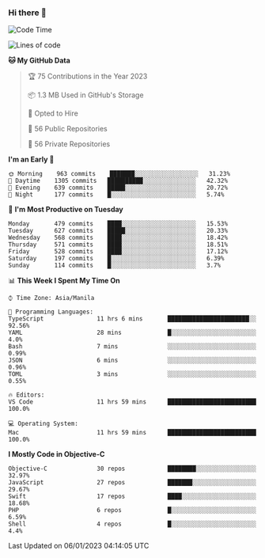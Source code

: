 ### Hi there 👋

<!--START_SECTION:waka-->
![Code Time](http://img.shields.io/badge/Code%20Time-3%2C517%20hrs%2019%20mins-blue)

![Lines of code](https://img.shields.io/badge/From%20Hello%20World%20I%27ve%20Written-2%20Million%20lines%20of%20code-blue)

**🐱 My GitHub Data** 

> 🏆 75 Contributions in the Year 2023
 > 
> 📦 1.3 MB Used in GitHub's Storage 
 > 
> 💼 Opted to Hire
 > 
> 📜 56 Public Repositories 
 > 
> 🔑 56 Private Repositories  
 > 
**I'm an Early 🐤** 

```text
🌞 Morning    963 commits    ███████░░░░░░░░░░░░░░░░░░   31.23% 
🌆 Daytime    1305 commits   ██████████░░░░░░░░░░░░░░░   42.32% 
🌃 Evening    639 commits    █████░░░░░░░░░░░░░░░░░░░░   20.72% 
🌙 Night      177 commits    █░░░░░░░░░░░░░░░░░░░░░░░░   5.74%

```
📅 **I'm Most Productive on Tuesday** 

```text
Monday       479 commits    ████░░░░░░░░░░░░░░░░░░░░░   15.53% 
Tuesday      627 commits    █████░░░░░░░░░░░░░░░░░░░░   20.33% 
Wednesday    568 commits    ████░░░░░░░░░░░░░░░░░░░░░   18.42% 
Thursday     571 commits    ████░░░░░░░░░░░░░░░░░░░░░   18.51% 
Friday       528 commits    ████░░░░░░░░░░░░░░░░░░░░░   17.12% 
Saturday     197 commits    █░░░░░░░░░░░░░░░░░░░░░░░░   6.39% 
Sunday       114 commits    █░░░░░░░░░░░░░░░░░░░░░░░░   3.7%

```


📊 **This Week I Spent My Time On** 

```text
⌚︎ Time Zone: Asia/Manila

💬 Programming Languages: 
TypeScript               11 hrs 6 mins       ███████████████████████░░   92.56% 
YAML                     28 mins             █░░░░░░░░░░░░░░░░░░░░░░░░   4.0% 
Bash                     7 mins              ░░░░░░░░░░░░░░░░░░░░░░░░░   0.99% 
JSON                     6 mins              ░░░░░░░░░░░░░░░░░░░░░░░░░   0.96% 
TOML                     3 mins              ░░░░░░░░░░░░░░░░░░░░░░░░░   0.55%

🔥 Editors: 
VS Code                  11 hrs 59 mins      █████████████████████████   100.0%

💻 Operating System: 
Mac                      11 hrs 59 mins      █████████████████████████   100.0%

```

**I Mostly Code in Objective-C** 

```text
Objective-C              30 repos            ████████░░░░░░░░░░░░░░░░░   32.97% 
JavaScript               27 repos            ███████░░░░░░░░░░░░░░░░░░   29.67% 
Swift                    17 repos            ████░░░░░░░░░░░░░░░░░░░░░   18.68% 
PHP                      6 repos             █░░░░░░░░░░░░░░░░░░░░░░░░   6.59% 
Shell                    4 repos             █░░░░░░░░░░░░░░░░░░░░░░░░   4.4%

```



 Last Updated on 06/01/2023 04:14:05 UTC
<!--END_SECTION:waka-->


<!--
**rad182/rad182** is a ✨ _special_ ✨ repository because its `README.md` (this file) appears on your GitHub profile.

Here are some ideas to get you started:

- 🔭 I’m currently working on ...
- 🌱 I’m currently learning ...
- 👯 I’m looking to collaborate on ...
- 🤔 I’m looking for help with ...
- 💬 Ask me about ...
- 📫 How to reach me: ...
- 😄 Pronouns: ...
- ⚡ Fun fact: ...
-->
